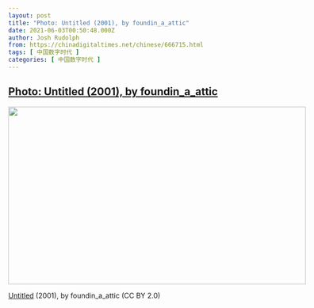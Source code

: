 ```yaml
---
layout: post
title: "Photo: Untitled (2001), by foundin_a_attic"
date: 2021-06-03T00:50:48.000Z
author: Josh Rudolph
from: https://chinadigitaltimes.net/chinese/666715.html
tags: [ 中国数字时代 ]
categories: [ 中国数字时代 ]
---
```

<!--1622681448000-->
[Photo: Untitled (2001), by foundin_a_attic](https://chinadigitaltimes.net/chinese/666715.html)
------

<div>
<div id="attachment_666716" style="width: 610px" class="wp-caption aligncenter"><img aria-describedby="caption-attachment-666716" class="wp-image-666716" src="https://chinadigitaltimes.net/chinese/wp-content/blogs.dir/4/files/2021/06/50659614752_8fdb9bec73_c.jpg" alt="" width="600" height="359" srcset="https://chinadigitaltimes.net/chinese/files/2021/06/50659614752_8fdb9bec73_c.jpg 800w, https://chinadigitaltimes.net/chinese/files/2021/06/50659614752_8fdb9bec73_c-300x180.jpg 300w, https://chinadigitaltimes.net/chinese/files/2021/06/50659614752_8fdb9bec73_c-768x460.jpg 768w, https://chinadigitaltimes.net/chinese/files/2021/06/50659614752_8fdb9bec73_c-627x376.jpg 627w, https://chinadigitaltimes.net/chinese/files/2021/06/50659614752_8fdb9bec73_c-440x264.jpg 440w" sizes="(max-width: 600px) 100vw, 600px" /><p id="caption-attachment-666716" class="wp-caption-text"><a href="https://www.flickr.com/photos/foundin_a_attic/50659614752/">Untitled</a> (2001), by foundin_a_attic <span class="cc-license-identifier">(CC BY 2.0)</span></p></div>
</div>
